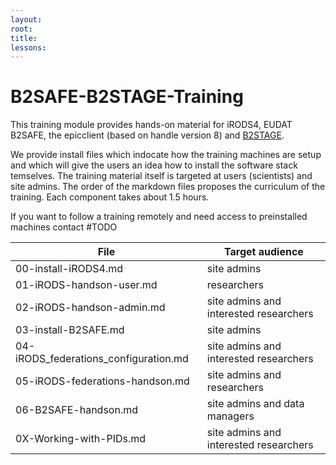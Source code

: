 ```yaml
---
layout: 
root:
title: 
lessons:
---
```


# B2SAFE-B2STAGE-Training
This training module provides hands-on material for iRODS4, EUDAT B2SAFE, the epicclient (based on handle version 8) and 
[B2STAGE](https://github.com/WillemElbers/B2SAFE-GridFTP).

We provide install files which indocate how the training machines are setup and which will give the users an idea how to 
install the software stack temselves.
The training material itself is targeted at users (scientists) and site admins.
The order of the markdown files proposes the curriculum of the training. Each component takes about 1.5 hours.

If you want to follow a training remotely and need access to preinstalled machines contact #TODO

File | Target audience
------|-------------------
00-install-iRODS4.md | site admins
01-iRODS-handson-user.md | researchers
02-iRODS-handson-admin.md   | site admins and interested researchers
03-install-B2SAFE.md    | site admins
04-iRODS_federations_configuration.md   | site admins and interested researchers
05-iRODS-federations-handson.md | site admins and researchers
06-B2SAFE-handson.md    | site admins and data managers
0X-Working-with-PIDs.md | site admins and interested researchers
